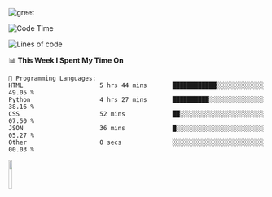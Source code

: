 ![greet](https://user-images.githubusercontent.com/44234583/146624354-9d461392-3676-4e7a-b12f-debc7319f53b.gif) 


<!--START_SECTION:waka-->
![Code Time](http://img.shields.io/badge/Code%20Time-446%20hrs%2052%20mins-blue)

![Lines of code](https://img.shields.io/badge/From%20Hello%20World%20I%27ve%20Written-3.8%20million%20lines%20of%20code-blue)

📊 **This Week I Spent My Time On** 

```text
💬 Programming Languages: 
HTML                     5 hrs 44 mins       ████████████░░░░░░░░░░░░░   49.05 % 
Python                   4 hrs 27 mins       ██████████░░░░░░░░░░░░░░░   38.16 % 
CSS                      52 mins             ██░░░░░░░░░░░░░░░░░░░░░░░   07.50 % 
JSON                     36 mins             █░░░░░░░░░░░░░░░░░░░░░░░░   05.27 % 
Other                    0 secs              ░░░░░░░░░░░░░░░░░░░░░░░░░   00.03 % 
```


<!--END_SECTION:waka-->
<img src="https://user-images.githubusercontent.com/44234583/191059235-95ebfce1-7fc7-4eee-baff-214d902e7c18.gif" width="12%"/>
